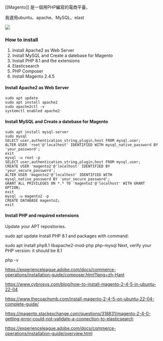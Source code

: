 
[[Magento]] 是一個用PHP編寫的電商平臺，

我選用ubuntu、apache、MySQL、elast

![](https://experienceleague.adobe.com/docs/commerce-operations/assets/install-diagram-24.svg?lang=en)

### How to install

1. Install Apache2 as Web Server
2. Install MySQL and Create a datebase for Magento
3. Install PHP 8.1 and the extensions
4. Elasticsearch
5. PHP Composer
6. Install Magento 2.4.5

#### Install Apache2 as Web Server

```
sudo apt update
sudo apt install apache2
sudo apache2ctl -v
systemctl enabled apache2
```

#### Install MySQL and Create a datebase for Magento

```
sudo apt install mysql-server
sudo mysql
SELECT user,authentication_string,plugin,host FROM mysql.user;
ALTER USER 'root'@'localhost' IDENTIFIED WITH mysql_native_password BY 'your_password';
exit
mysql -u root -p
SELECT user,authentication_string,plugin,host FROM mysql.user;
CREATE USER 'magento2'@'localhost' IDENTIFIED BY 'your_secure_password';
ALTER USER 'magento2'@'localhost' IDENTIFIED WITH mysql_native_password BY 'your_secure_password';
GRANT ALL PRIVILEGES ON *.* TO 'magento2'@'localhost' WITH GRANT OPTION;
exit
mysql -u magento2 -p
CREATE DATABASE magento2;
exit
```

#### Install PHP and required extensions

Update your APT repositories.

sudo apt update
Install PHP 8.1 and packages with command:

sudo apt install php8.1 libapache2-mod-php php-mysql
Next, verify your PHP version: it should be 8.1

php -v


https://experienceleague.adobe.com/docs/commerce-operations/installation-guide/composer.html?lang=zh-Hant

https://www.cybrosys.com/blog/how-to-install-magento-2-4-5-in-ubuntu-22-04

https://www.thecoachsmb.com/install-magento-2-4-5-on-ubuntu-22-04-complete-guide/

https://magento.stackexchange.com/questions/318831/magento-2-4-0-getting-error-could-not-validate-a-connection-to-elasticsearch

https://experienceleague.adobe.com/docs/commerce-operations/installation-guide/overview.html